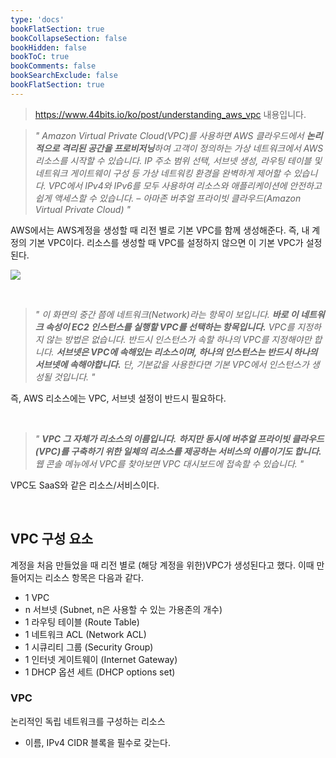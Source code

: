 ```yaml
---
type: 'docs'
bookFlatSection: true
bookCollapseSection: false
bookHidden: false
bookToC: true
bookComments: false
bookSearchExclude: false
bookFlatSection: true
---
```


> https://www.44bits.io/ko/post/understanding_aws_vpc 내용입니다.

> *" Amazon Virtual Private Cloud(VPC)를 사용하면 AWS 클라우드에서 **논리적으로 격리된 공간을 프로비저닝**하여 고객이 정의하는 가상 네트워크에서 AWS 리소스를 시작할 수 있습니다. IP 주소 범위 선택, 서브넷 생성, 라우팅 테이블 및 네트워크 게이트웨이 구성 등 가상 네트워킹 환경을 완벽하게 제어할 수 있습니다. VPC에서 IPv4와 IPv6를 모두 사용하여 리소스와 애플리케이션에 안전하고 쉽게 액세스할 수 있습니다. – 아마존 버추얼 프라이빗 클라우드(Amazon Virtual Private Cloud) "*

AWS에서는 AWS계정을 생성할 때 리전 별로 기본 VPC를 함께 생성해준다. 즉, 내 계정의 기본 VPC이다. 리소스를 생성할 때 VPC를 설정하지 않으면 이 기본 VPC가 설정된다.

![](/images/[AWS]%20VPC_34.png)

<br>

> *" 이 화면의 중간 쯤에 네트워크(Network)라는 항목이 보입니다. **바로 이 네트워크 속성이 EC2 인스턴스를 실행할 VPC를 선택하는 항목입니다.** VPC를 지정하지 않는 방법은 없습니다. 반드시 인스턴스가 속할 하나의 VPC를 지정해야만 합니다. **서브넷은 VPC에 속해있는 리소스이며, 하나의 인스턴스는 반드시 하나의 서브넷에 속해야합니다.** 단, 기본값을 사용한다면 기본 VPC에서 인스턴스가 생성될 것입니다. "*

즉, AWS 리소스에는 VPC, 서브넷 설정이 반드시 필요하다.

<br>

> *" **VPC 그 자체가 리소스의 이름입니다.** **하지만 동시에 버추얼 프라이빗 클라우드(VPC)를 구축하기 위한 일체의 리소스를 제공하는 서비스의 이름이기도 합니다.** 웹 콘솔 메뉴에서 VPC를 찾아보면 VPC 대시보드에 접속할 수 있습니다. "*

VPC도 SaaS와 같은 리소스/서비스이다.

<br>

## VPC 구성 요소

계정을 처음 만들었을 때 리전 별로 (해당 계정을 위한)VPC가 생성된다고 했다. 이때 만들어지는 리소스 항목은 다음과 같다.

- 1 VPC
- n 서브넷 (Subnet, n은 사용할 수 있는 가용존의 개수)
- 1 라우팅 테이블 (Route Table)
- 1 네트워크 ACL (Network ACL)
- 1 시큐리티 그룹 (Security Group)
- 1 인터넷 게이트웨이 (Internet Gateway)
- 1 DHCP 옵션 세트 (DHCP options set)

### VPC

논리적인 독립 네트워크를 구성하는 리소스

- 이름, IPv4 CIDR 블록을 필수로 갖는다.